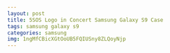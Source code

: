 ```yaml
---
layout: post
title: 5SOS Logo in Concert Samsung Galaxy S9 Case
tags: samsung galaxy s9
categories: samsung
img: 1ngMfCBicXGtOoUB5FQIUSny8ZLQoyNjp
---
```

